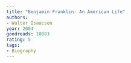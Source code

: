 ```yaml
---
title: "Benjamin Franklin: An American Life"
authors:
- Walter Isaacson
year: 2004
goodreads: 10883
rating: 5
tags:
- Biography
---
```

